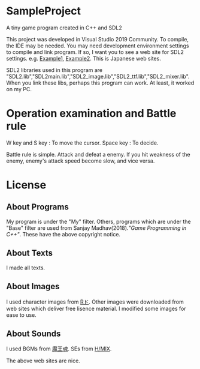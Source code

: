 # SampleProject
A tiny game program created in C++ and SDL2

This project was developed in Visual Studio 2019 Community.
To compile, the IDE may be needed.
You may need development environment settings to compile and link program.
If so, I want you to see a web site for SDL2 settings.
e.g.
[Example1](https://tmick.net/gamedev-vs2017-sdl/),
[Example2](https://www.kuroshum.com/entry/2019/07/18/%E3%82%B2%E3%83%BC%E3%83%A0%E3%83%97%E3%83%AD%E3%82%B0%E3%83%A9%E3%83%9F%E3%83%B3%E3%82%B0C++%E3%81%AE%E7%92%B0%E5%A2%83%E6%A7%8B%E7%AF%89(SDL)#%E8%BF%BD%E5%8A%A0%E3%81%AE%E3%82%A4%E3%83%B3%E3%82%AF%E3%83%AB%E3%83%BC%E3%83%89%E3%83%87%E3%82%A3%E3%83%AC%E3%82%AF%E3%83%88%E3%83%AA%E3%81%AE%E8%A8%AD%E5%AE%9A).
This is Japanese web sites. 

SDL2 libraries used in this program are "SDL2.lib","SDL2main.lib","SDL2_image.lib","SDL2_ttf.lib","SDL2_mixer.lib".
When you link these libs, perhaps this program can work.
At least, it worked on my PC.

# Operation examination and Battle rule
W key and S key : To move the cursor.
Space key : To decide.

Battle rule is simple. Attack and defeat a enemy. If you hit weakness of the enemy, enemy's attack speed become slow, and vice versa.

# License
## About Programs
My program is under the "My" filter.
Others, programs which are under the "Base" filter are used from Sanjay Madhav(2018).*"Game Programming in C++"*.
These have the above copyright notice.

## About Texts
I made all texts.

## About Images
I used character images from [Rド](http://rpgdot3319.g1.xrea.com/muz/002.html).
Other images were downloaded from web sites which deliver free lisence material.
I modified some images for ease to use.

## About Sounds
I used BGMs from [魔王魂](https://maou.audio/category/bgm/).
SEs from [H/MIX](http://www.hmix.net/).

The above web sites are nice.
